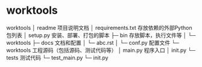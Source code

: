 # worktools
worktools 
     │   readme                        项目说明文档 
     │   requirements.txt           存放依赖的外部Python包列表 
     │   setup.py                       安装、部署、打包的脚本 
     ├─ bin                               存放脚本，执行文件等 
     │  └─ worktools 
     ├─ docs                             文档和配置 
     │    └─  abc.rst 
     │    └─ conf.py                   配置文件 
     └─ worktools                  工程源码（包括源码、测试代码等） 
         │   main.py                      程序入口 
         │   init.py 
         └─ tests                           测试代码 
                 └─  test_main.py 
                 └─  init.py